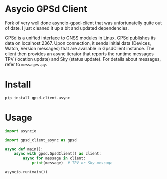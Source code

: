 # Asycio GPSd Client

Fork of very well done asyncio-gpsd-client that was unfortunatelly quite out of date.
I just cleaned it up a bit and updated dependencies.

GPSd is a unified interface to GNSS modules in Linux. GPSd publishes its data on localhost:2367.
Upon connection, it sends initial data (Devices, Watch, Version messages) that are available in
GpsdClient instance. The client then provides an async iterator that reports the runtime messages
TPV (location update) and Sky (status update). For details about messages, refer to `messages.py`.


# Install

```shell
pip install gpsd-client-async
```

# Usage

```python
import asyncio

import gpsd_client_async as gpsd

async def main():
    async with gpsd.GpsdClient() as client:
        async for message in client:
            print(message)  # TPV or Sky message

asyncio.run(main())
```
